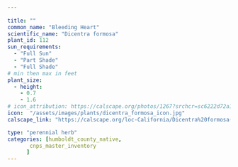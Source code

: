 ```yaml
---
 
title: ""
common_name: "Bleeding Heart"
scientific_name: "Dicentra formosa"
plant_id: 112
sun_requirements:
  - "Full Sun"
  - "Part Shade"
  - "Full Shade"
# min then max in feet
plant_size:
  - height: 
    - 0.7
    - 1.6
# icon_attribution: https://calscape.org/photos/1267?srchcr=sc6222d72a15658 
icon:  "/assets/images/plants/dicentra_formosa_icon.jpg"
calscape_link: "https://calscape.org/loc-California/Dicentra%20formosa(%20)"

type: "perennial herb"
categories: [humboldt_county_native,
       cnps_master_inventory
      ]
---
```



